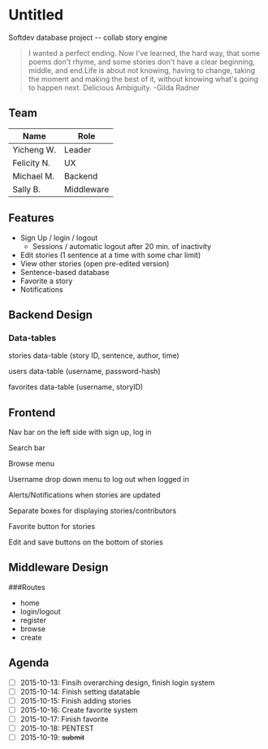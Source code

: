 # Untitled
Softdev database project -- collab story engine

> I wanted a perfect ending. Now I've learned, the hard way,
> that some poems don't rhyme, and some stories don't have a clear beginning,
> middle, and end.Life is about not knowing, having to change, taking the moment
> and making the best of it, without knowing what's going to happen next.
> Delicious Ambiguity.
>                               -Gilda Radner


## Team
| Name       | Role            |
|------------|-----------------|
|Yicheng W.  | Leader          |
|Felicity N. | UX              |
|Michael M.  | Backend         |
|Sally B.    | Middleware      |

## Features
- Sign Up / login / logout
    - Sessions / automatic logout after 20 min. of inactivity
- Edit stories (1 sentence at a time with some char limit)
- View other stories (open pre-edited version)
- Sentence-based database
- Favorite a story
- Notifications

## Backend Design
### Data-tables
stories data-table (story ID, sentence, author, time)


users data-table (username, password-hash)


favorites data-table (username, storyID)

## Frontend
Nav bar on the left side with sign up, log in

Search bar

Browse menu

Username drop down menu to log out when logged in

Alerts/Notifications when stories are updated

Separate boxes for displaying stories/contributors

Favorite button for stories

Edit and save buttons on the bottom of stories

## Middleware Design
###Routes

- home
- login/logout
- register
- browse
- create



## Agenda
- [ ] 2015-10-13: Finsih overarching design, finish login system
- [ ] 2015-10-14: Finish setting datatable
- [ ] 2015-10-15: Finish adding stories
- [ ] 2015-10-16: Create favorite system
- [ ] 2015-10-17: Finish favorite
- [ ] 2015-10-18: PENTEST
- [ ] 2015-10-19: ~~submit~~
